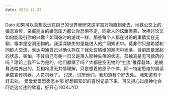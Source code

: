 ```yaml
---
date: 2023-12-23
---
```


Dato 如果可以真想永远在自己的世界里研究这宇宙万物直到死去，地铁公交上的婚恋宣传，亲戚朋友的婚恋压力都让你恐惧不定，同辈人的炫耀羡慕，吹捧讨论又如何能吸引你的兴趣？如同彼时的游戏一样，那些每个人都在讨论的事情实在无聊，根本是空洞无物的。我深深缺失的是能进入的广阔知识中。莫非你只是希望和同龄人交流，表达沟通自己以确认存在？我处在情绪的潮流中涨落，目前应是涨起的状态，害怕，不甘自己有朝一日又是落入那种失落的状态，孤独真是无可救药的吗？理论上我不认为是的。他们都痛了吗？大都是空无物的“主流”推荐载体，是被算法喂养出的，互相冷漠无共情理解，只是想着的原子个体，同一特定思维的阅读承载宣传机器，人员机器了。 讨厌、讨厌他们，我知道有个好去处。 我知道有个好去处。 爱爱爱爱愿愿愿乡郁 好想把知识的喜悦记录下来，可又担心过度神化会吓走这久违的欣喜，好开心 KOKUYO
